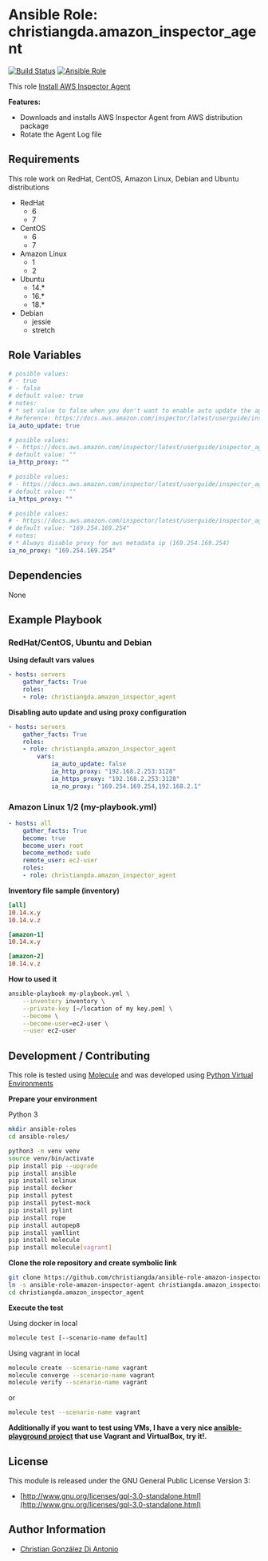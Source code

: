 # Ansible Role: christiangda.amazon_inspector_agent

[![Build Status](https://travis-ci.org/christiangda/ansible-role-amazon-inspector-agent.svg?branch=master)](https://travis-ci.org/christiangda/ansible-role-amazon-inspector-agent)
[![Ansible Role](https://img.shields.io/ansible/role/40095.svg)](https://galaxy.ansible.com/christiangda/amazon_inspector_agent)

This role [Install AWS Inspector Agent](https://docs.aws.amazon.com/inspector/latest/userguide/inspector_introduction.html)

**Features:**
* Downloads and installs AWS Inspector Agent from AWS distribution package
* Rotate the Agent Log file

## Requirements

This role work on RedHat, CentOS, Amazon Linux, Debian and Ubuntu distributions

* RedHat
  * 6
  * 7
* CentOS
  * 6
  * 7
* Amazon Linux
  * 1
  * 2
* Ubuntu
  * 14.*
  * 16.*
  * 18.*
* Debian
  * jessie
  * stretch

## Role Variables

```yaml
# posible values:
# - true
# - false
# default value: true
# notes:
# * set value to false when you don't want to enable auto update the agent
# Reference: https://docs.aws.amazon.com/inspector/latest/userguide/inspector_agents.html#agent-updates
ia_auto_update: true
```

```yaml
# posible values:
# - https://docs.aws.amazon.com/inspector/latest/userguide/inspector_agents-on-linux.html
# default value: ""
ia_http_proxy: ""
```

```yaml
# posible values:
# - https://docs.aws.amazon.com/inspector/latest/userguide/inspector_agents-on-linux.html
# default value: ""
ia_https_proxy: ""
```

```yaml
# posible values:
# - https://docs.aws.amazon.com/inspector/latest/userguide/inspector_agents-on-linux.html
# default value: "169.254.169.254"
# notes:
# * Always disable proxy for aws metadata ip (169.254.169.254)
ia_no_proxy: "169.254.169.254"
```
## Dependencies

None

## Example Playbook

### RedHat/CentOS, Ubuntu and Debian

**Using default vars values**

```yaml
- hosts: servers
    gather_facts: True
    roles:
    - role: christiangda.amazon_inspector_agent
```

**Disabling auto update and using proxy configuration**

```yaml
- hosts: servers
    gather_facts: True
    roles:
    - role: christiangda.amazon_inspector_agent
        vars:
            ia_auto_update: false
            ia_http_proxy: "192.168.2.253:3128"
            ia_https_proxy: "192.168.2.253:3128"
            ia_no_proxy: "169.254.169.254,192.168.2.1"
```

###  Amazon Linux 1/2 (my-playbook.yml)

```yaml
- hosts: all
    gather_facts: True
    become: true
    become_user: root
    become_method: sudo
    remote_user: ec2-user
    roles:
    - role: christiangda.amazon_inspector_agent
```

**Inventory file sample (inventory)**

```ini
[all]
10.14.x.y
10.14.v.z

[amazon-1]
10.14.x.y

[amazon-2]
10.14.v.z
```

**How to used it**

```bash
ansible-playbook my-playbook.yml \
    --inventory inventory \
    --private-key [~/location of my key.pem] \
    --become \
    --become-user=ec2-user \
    --user ec2-user
```

## Development / Contributing

This role is tested using [Molecule](https://molecule.readthedocs.io/en/latest/) and was developed using
[Python Virtual Environments](https://docs.python.org/3/tutorial/venv.html)

**Prepare your environment**

Python 3

```bash
mkdir ansible-roles
cd ansible-roles/

python3 -m venv venv
source venv/bin/activate
pip install pip --upgrade
pip install ansible
pip install selinux
pip install docker
pip install pytest
pip install pytest-mock
pip install pylint
pip install rope
pip install autopep8
pip install yamllint
pip install molecule
pip install molecule[vagrant]
```

**Clone the role repository and create symbolic link**

```bash
git clone https://github.com/christiangda/ansible-role-amazon-inspector-agent.git
ln -s ansible-role-amazon-inspector-agent christiangda.amazon_inspector_agent
cd christiangda.amazon_inspector_agent
```

**Execute the test**

Using docker in local

```bash
molecule test [--scenario-name default]
```

Using vagrant in local

```bash
molecule create --scenario-name vagrant
molecule converge --scenario-name vagrant
molecule verify --scenario-name vagrant
```

or

```bash
molecule test --scenario-name vagrant
```

**Additionally if you want to test using VMs, I have a very nice [ansible-playground project](https://github.com/christiangda/ansible-playground) that use Vagrant and VirtualBox, try it!.**

## License

This module is released under the GNU General Public License Version 3:

* [http://www.gnu.org/licenses/gpl-3.0-standalone.html](http://www.gnu.org/licenses/gpl-3.0-standalone.html)

## Author Information

* [Christian González Di Antonio](https://github.com/christiangda)
